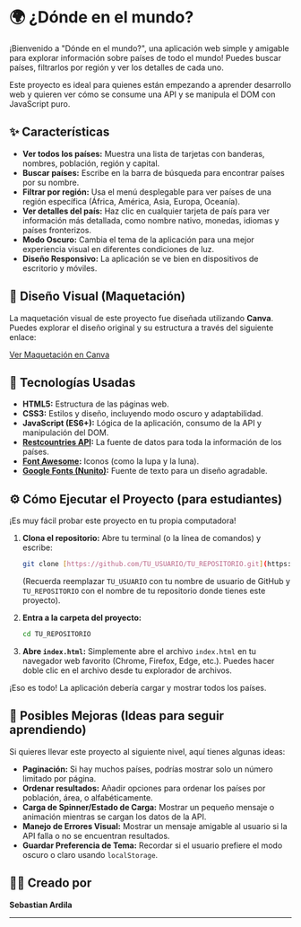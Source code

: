 # 🌍 ¿Dónde en el mundo?

¡Bienvenido a "Dónde en el mundo?", una aplicación web simple y amigable para explorar información sobre países de todo el mundo! Puedes buscar países, filtrarlos por región y ver los detalles de cada uno.

Este proyecto es ideal para quienes están empezando a aprender desarrollo web y quieren ver cómo se consume una API y se manipula el DOM con JavaScript puro.

## ✨ Características

* **Ver todos los países:** Muestra una lista de tarjetas con banderas, nombres, población, región y capital.
* **Buscar países:** Escribe en la barra de búsqueda para encontrar países por su nombre.
* **Filtrar por región:** Usa el menú desplegable para ver países de una región específica (África, América, Asia, Europa, Oceanía).
* **Ver detalles del país:** Haz clic en cualquier tarjeta de país para ver información más detallada, como nombre nativo, monedas, idiomas y países fronterizos.
* **Modo Oscuro:** Cambia el tema de la aplicación para una mejor experiencia visual en diferentes condiciones de luz.
* **Diseño Responsivo:** La aplicación se ve bien en dispositivos de escritorio y móviles.

## 🎨 Diseño Visual (Maquetación)

La maquetación visual de este proyecto fue diseñada utilizando **Canva**. Puedes explorar el diseño original y su estructura a través del siguiente enlace:

[Ver Maquetación en Canva](https://www.canva.com/design/DAGqqCIw9W8/xSWLCITNwhc39TX3C9wMfA/edit?utm_content=DAGqqCIw9W8&utm_campaign=designshare&utm_medium=link2&utm_source=sharebutton)

## 🚀 Tecnologías Usadas

* **HTML5:** Estructura de las páginas web.
* **CSS3:** Estilos y diseño, incluyendo modo oscuro y adaptabilidad.
* **JavaScript (ES6+):** Lógica de la aplicación, consumo de la API y manipulación del DOM.
* **[Restcountries API](https://restcountries.com/):** La fuente de datos para toda la información de los países.
* **[Font Awesome](https://fontawesome.com/):** Iconos (como la lupa y la luna).
* **[Google Fonts (Nunito)](https://fonts.google.com/specimen/Nunito):** Fuente de texto para un diseño agradable.

## ⚙️ Cómo Ejecutar el Proyecto (para estudiantes)

¡Es muy fácil probar este proyecto en tu propia computadora!

1.  **Clona el repositorio:**
    Abre tu terminal (o la línea de comandos) y escribe:
    ```bash
    git clone [https://github.com/TU_USUARIO/TU_REPOSITORIO.git](https://github.com/TU_USUARIO/TU_REPOSITORIO.git)
    ```
    (Recuerda reemplazar `TU_USUARIO` con tu nombre de usuario de GitHub y `TU_REPOSITORIO` con el nombre de tu repositorio donde tienes este proyecto).

2.  **Entra a la carpeta del proyecto:**
    ```bash
    cd TU_REPOSITORIO
    ```

3.  **Abre `index.html`:**
    Simplemente abre el archivo `index.html` en tu navegador web favorito (Chrome, Firefox, Edge, etc.). Puedes hacer doble clic en el archivo desde tu explorador de archivos.

¡Eso es todo! La aplicación debería cargar y mostrar todos los países.

## 🚧 Posibles Mejoras (Ideas para seguir aprendiendo)

Si quieres llevar este proyecto al siguiente nivel, aquí tienes algunas ideas:

* **Paginación:** Si hay muchos países, podrías mostrar solo un número limitado por página.
* **Ordenar resultados:** Añadir opciones para ordenar los países por población, área, o alfabéticamente.
* **Carga de Spinner/Estado de Carga:** Mostrar un pequeño mensaje o animación mientras se cargan los datos de la API.
* **Manejo de Errores Visual:** Mostrar un mensaje amigable al usuario si la API falla o no se encuentran resultados.
* **Guardar Preferencia de Tema:** Recordar si el usuario prefiere el modo oscuro o claro usando `localStorage`.

## 👨‍💻 Creado por

**Sebastian Ardila**

---